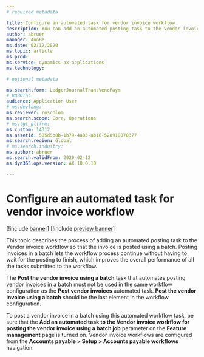 ```yaml
---
# required metadata

title: Configure an automated task for vendor invoice workflow
description: You can add an automated posting task to the Vendor invoice workflow so that the invoice is posted using a batch. 
author: abruer
manager: AnnBe
ms.date: 02/12/2020
ms.topic: article
ms.prod: 
ms.service: dynamics-ax-applications
ms.technology: 

# optional metadata

ms.search.form: LedgerJournalTransVendPaym
# ROBOTS: 
audience: Application User
# ms.devlang: 
ms.reviewer: roschlom
ms.search.scope: Core, Operations
# ms.tgt_pltfrm: 
ms.custom: 14312
ms.assetid: 585d5b0b-1b79-4a03-ab18-528918070377
ms.search.region: Global
# ms.search.industry: 
ms.author: abruer
ms.search.validFrom: 2020-02-12
ms.dyn365.ops.version: AX 10.0.10

---
```

# Configure an automated task for vendor invoice workflow

[!include [banner](../includes/banner.md)]
[!include [preview banner](../includes/preview-banner.md)]

This topic describes the process of adding an automated posting task to the Vendor invoice workflow so that the invoice is posted using a batch. Posting invoices in a batch lets the workflow process continue without having to wait for the posting to finish, which improves the overall performance of all the tasks submitted to the workflow.

The **Post the vendor invoice using a batch** task that automates posting vendor invoices in a batch must not be used in the same workflow configuration as the **Post vendor invoices** automated task. **Post the vendor invoice using a batch** should be the last element in the workflow configuration.

To post a vendor invoice in a batch using this automated workflow task, be sure that the **Add an automated task to the Vendor invoice workflow for posting the vendor invoice using a batch job** parameter on the **Feature management** page is turned on. 
Vendor invoice workflows are configured from the **Accounts payable > Setup > Accounts payable workflows** navigation. 

